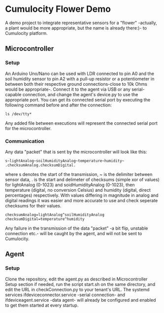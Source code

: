 # Cumulocity Flower Demo
A demo project to integrate representative sensors for a "flower" -actually, a plant would be more appropriate, but the name is already there:)- to Cumulocity platform.
## Microcontroller
### Setup
An Arduino Uno/Nano can be used with LDR connected to pin A0 and the soil humidity sensor to pin A2 with a pull-up resistor or a potentiometer in between both their respective ground connections-close to 10k Ohms would be appropriate-. Connect it to the agent via USB or any serial-capable connection, and change the agent's device.py to use the appropriate port. You can get its connected serial port by executing the following command before and after the connection:
```
ls /dev/tty*
```
Any added file between executions will represent the connected serial port for the microcontroller.
### Communication
Any data "packet" that is sent by the microcontroller will look like this:
```
s~lightAnalog~soilHumidityAnalog~temperature~humidity~
.checksumAnalog.checksumDigital.
```
where s denotes the start of the transmission, ~ is the delimiter between sensor data, . is the start and delimeter of checksums (simple xor of values) for lightAnalog (0-1023) and soidHumidityAnalog (0-1023), then temperature (digital, no conversion Celsius) and humidity (digital, direct percentages) respectively. With values differing in magnitude in analog and digital readings it was easier and more accurate to use and check seperate checksums for their values.
```
checksumAnalog=lightAnalog^soilHumidityAnalog
checksumDigital=temperature^humidity
```
Any failure in the transmission of the data "packet" -a bit flip, unstable connection etc.- will be caught by the agent, and will not be sent to Cumulocity.
## Agent
### Setup
Clone the repository, edit the agent.py as described in Microcontroller Setup section if needed, run the script start.sh on the same directory, and edit the URL in checkConnection.py to your tenant's URL. The systemd services ifdeviceconnector.service -serial connection- and ifdeviceagent.service -data agent- will already be configured and enabled to get them started at every startup.

